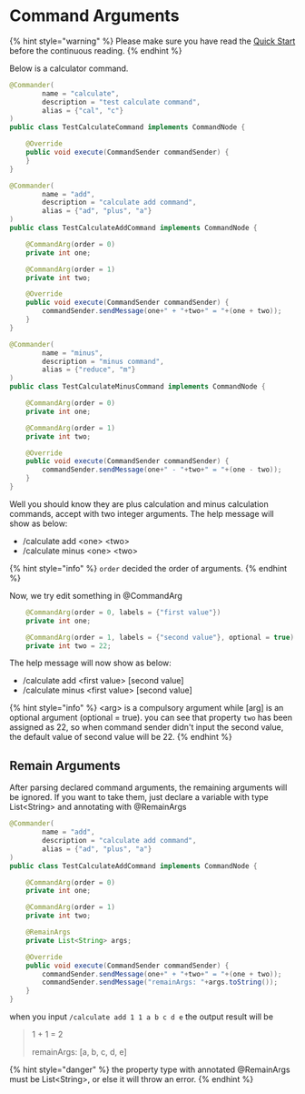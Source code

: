 # Command Arguments

{% hint style="warning" %}
Please make sure you have read the [Quick Start](../../quick-start.md) before the continuous reading.
{% endhint %}

Below is a calculator command.

```java
@Commander(
        name = "calculate",
        description = "test calculate command",
        alias = {"cal", "c"}
)
public class TestCalculateCommand implements CommandNode {

    @Override
    public void execute(CommandSender commandSender) {
    }
}
```

```java
@Commander(
        name = "add",
        description = "calculate add command",
        alias = {"ad", "plus", "a"}
)
public class TestCalculateAddCommand implements CommandNode {

    @CommandArg(order = 0)
    private int one;

    @CommandArg(order = 1)
    private int two;

    @Override
    public void execute(CommandSender commandSender) {
        commandSender.sendMessage(one+" + "+two+" = "+(one + two));
    }
}
```

```java
@Commander(
        name = "minus",
        description = "minus command",
        alias = {"reduce", "m"}
)
public class TestCalculateMinusCommand implements CommandNode {

    @CommandArg(order = 0)
    private int one;

    @CommandArg(order = 1)
    private int two;

    @Override
    public void execute(CommandSender commandSender) {
        commandSender.sendMessage(one+" - "+two+" = "+(one - two));
    }
}
```

Well you should know they are plus calculation and minus calculation commands, accept with two integer arguments. The help message will show as below:

* /calculate add &lt;one&gt; &lt;two&gt;
* /calculate minus &lt;one&gt; &lt;two&gt;

{% hint style="info" %}
`order` decided the order of arguments.
{% endhint %}

Now, we try edit something in @CommandArg

```java
    @CommandArg(order = 0, labels = {"first value"})
    private int one;

    @CommandArg(order = 1, labels = {"second value"}, optional = true)
    private int two = 22;
```

The help message will now show as below:

* /calculate add &lt;first value&gt; \[second value\]
* /calculate minus &lt;first value&gt; \[second value\]

{% hint style="info" %}
&lt;arg&gt; is a compulsory argument while \[arg\] is an optional argument \(optional = true\). you can see that property `two` has been assigned as 22, so when command sender didn't input the second value, the default value of second value will be 22.
{% endhint %}

## Remain Arguments <a id="remainargs"></a>

After parsing declared command arguments, the remaining arguments will be ignored. If you want to take them, just declare a variable with type List&lt;String&gt; and annotating with @RemainArgs

```java
@Commander(
        name = "add",
        description = "calculate add command",
        alias = {"ad", "plus", "a"}
)
public class TestCalculateAddCommand implements CommandNode {

    @CommandArg(order = 0)
    private int one;

    @CommandArg(order = 1)
    private int two;

    @RemainArgs
    private List<String> args;

    @Override
    public void execute(CommandSender commandSender) {
        commandSender.sendMessage(one+" + "+two+" = "+(one + two));
        commandSender.sendMessage("remainArgs: "+args.toString());
    }
}
```

when you input `/calculate add 1 1 a b c d e` the output result will be

> 1 + 1 = 2
>
> remainArgs: \[a, b, c, d, e\]

{% hint style="danger" %}
the property type with annotated @RemainArgs must be List&lt;String&gt;, or else it will throw an error.
{% endhint %}

